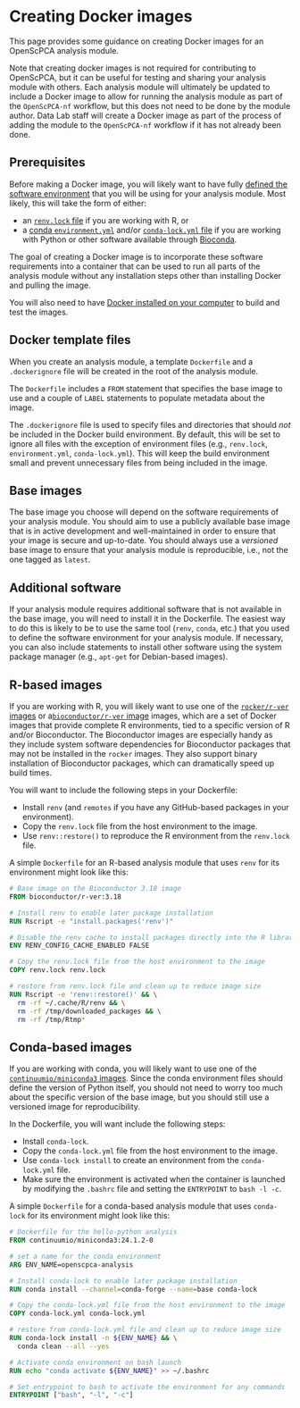 # Creating Docker images

This page provides some guidance on creating Docker images for an OpenScPCA analysis module.

Note that creating docker images is not required for contributing to OpenScPCA, but it can be useful for testing and sharing your analysis module with others.
Each analysis module will ultimately be updated to include a Docker image to allow for running the analysis module as part of the `OpenScPCA-nf` workflow, but this does not need to be done by the module author.
Data Lab staff will create a Docker image as part of the process of adding the module to the `OpenScPCA-nf` workflow if it has not already been done.

## Prerequisites

Before making a Docker image, you will likely want to have fully [defined the software environment](../../contributing-to-analyses/determining-requirements/determining-software-requirements.md) that you will be using for your analysis module.
Most likely, this will take the form of either:

- an [`renv.lock` file](../../contributing-to-analyses/determining-requirements/determining-software-requirements.md#determining-and-managing-software-dependencies-in-r) if you are working with R, or
- a [conda `environment.yml`](../../contributing-to-analyses/determining-requirements/determining-software-requirements.md#module-specific-conda-environments) and/or [`conda-lock.yml` file](../../contributing-to-analyses/determining-requirements/determining-software-requirements.md#freezing-dependencies-with-conda-lock) if you are working with Python or other software available through [Bioconda](https://bioconda.github.io).

The goal of creating a Docker image is to incorporate these software requirements into a container that can be used to run all parts of the analysis module without any installation steps other than installing Docker and pulling the image.

You will also need to have [Docker installed on your computer](../../technical-setup/environment-setup/install-docker.md) to build and test the images.

## Docker template files

When you create an analysis module, a template `Dockerfile` and a `.dockerignore` file will be created in the root of the analysis module.

The  `Dockerfile` includes a `FROM` statement that specifies the base image to use and a couple of `LABEL` statements to populate metadata about the image.

The `.dockerignore` file is used to specify files and directories that should *not* be included in the Docker build environment.
By default, this will be set to ignore all files with the exception of environment files (e.g., `renv.lock`, `environment.yml`, `conda-lock.yml`).
This will keep the build environment small and prevent unnecessary files from being included in the image.

## Base images

The base image you choose will depend on the software requirements of your analysis module.
You should aim to use a publicly available base image that is in active development and well-maintained in order to ensure that your image is secure and up-to-date.
You should always use a *versioned* base image to ensure that your analysis module is reproducible, i.e., not the one tagged as `latest`.

## Additional software

If your analysis module requires additional software that is not available in the base image, you will need to install it in the Dockerfile.
The easiest way to do this is likely to be to use the same tool (`renv`, `conda`, etc.) that you used to define the software environment for your analysis module.
If necessary, you can also include statements to install other software using the system package manager (e.g., `apt-get` for Debian-based images).

## R-based images

If you are working with R, you will likely want to use one of the [`rocker/r-ver` images](https://hub.docker.com/r/rocker/r-ver/tags) or a[`bioconductor/r-ver` image](https://hub.docker.com/r/bioconductor/r-ver/tags) images, which are a set of Docker images that provide complete R environments, tied to a specific version of R and/or Bioconductor.
The Bioconductor images are especially handy as they include system software dependencies for Bioconductor packages that may not be installed in the `rocker` images.
They also support binary installation of Bioconductor packages, which can dramatically speed up build times.

You will want to include the following steps in your Dockerfile:

- Install `renv` (and `remotes` if you have any GitHub-based packages in your environment).
- Copy the `renv.lock` file from the host environment to the image.
- Use `renv::restore()` to reproduce the R environment from the `renv.lock` file.


A simple `Dockerfile` for an R-based analysis module that uses `renv` for its environment might look like this:

```Dockerfile
# Base image on the Bioconductor 3.18 image
FROM bioconductor/r-ver:3.18

# Install renv to enable later package installation
RUN Rscript -e "install.packages('renv')"

# Disable the renv cache to install packages directly into the R library
ENV RENV_CONFIG_CACHE_ENABLED FALSE

# Copy the renv.lock file from the host environment to the image
COPY renv.lock renv.lock

# restore from renv.lock file and clean up to reduce image size
RUN Rscript -e 'renv::restore()' && \
  rm -rf ~/.cache/R/renv && \
  rm -rf /tmp/downloaded_packages && \
  rm -rf /tmp/Rtmp*
```


## Conda-based images

If you are working with conda, you will likely want to use one of the [`continuumio/miniconda3` images](https://hub.docker.com/r/continuumio/miniconda3/tags).
Since the conda environment files should define the version of Python itself, you should not need to worry too much about the specific version of the base image, but you should still use a versioned image for reproducibility.

In the Dockerfile, you will want include the following steps:

- Install `conda-lock`.
- Copy the `conda-lock.yml` file from the host environment to the image.
- Use `conda-lock install` to create an environment from the `conda-lock.yml` file.
- Make sure the environment is activated when the container is launched by modifying the `.bashrc` file and setting the `ENTRYPOINT` to `bash -l -c`.

A simple `Dockerfile` for a conda-based analysis module that uses `conda-lock` for its environment might look like this:

```Dockerfile
# Dockerfile for the hello-python analysis
FROM continuumio/miniconda3:24.1.2-0

# set a name for the conda environment
ARG ENV_NAME=openscpca-analysis

# Install conda-lock to enable later package installation
RUN conda install --channel=conda-forge --name=base conda-lock

# Copy the conda-lock.yml file from the host environment to the image
COPY conda-lock.yml conda-lock.yml

# restore from conda-lock.yml file and clean up to reduce image size
RUN conda-lock install -n ${ENV_NAME} && \
  conda clean --all --yes

# Activate conda environment on bash launch
RUN echo "conda activate ${ENV_NAME}" >> ~/.bashrc

# Set entrypoint to bash to activate the environment for any commands
ENTRYPOINT ["bash", "-l", "-c"]
```
